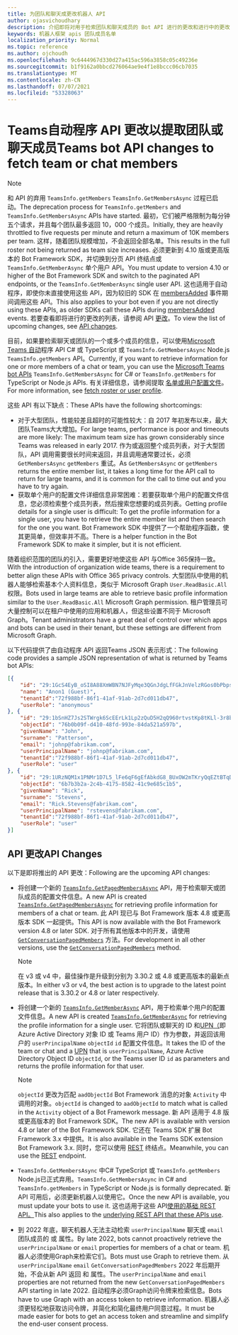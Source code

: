 ```yaml
---
title: 为团队和聊天成更改机器人 API
author: ojasvichoudhary
description: 介绍即将对用于检索团队和聊天成员的 Bot API 进行的更改和进行中的更改
keywords: 机器人框架 apis 团队成员名单
localization_priority: Normal
ms.topic: reference
ms.author: ojchoudh
ms.openlocfilehash: 9c6444967d330d27a415ac596a3858c05c49236e
ms.sourcegitcommit: b1f9162a0bbcd276064ae9e4f1e8bccc06cb7035
ms.translationtype: MT
ms.contentlocale: zh-CN
ms.lasthandoff: 07/07/2021
ms.locfileid: "53328063"
---
```

# <a name="teams-bot-api-changes-to-fetch-team-or-chat-members"></a><span data-ttu-id="0c8a4-104">Teams自动程序 API 更改以提取团队或聊天成员</span><span class="sxs-lookup"><span data-stu-id="0c8a4-104">Teams bot API changes to fetch team or chat members</span></span>

>[!NOTE]
> <span data-ttu-id="0c8a4-105">和 API 的弃用 `TeamsInfo.getMembers` `TeamsInfo.GetMembersAsync` 过程已启动。</span><span class="sxs-lookup"><span data-stu-id="0c8a4-105">The deprecation process for `TeamsInfo.getMembers` and `TeamsInfo.GetMembersAsync` APIs have started.</span></span> <span data-ttu-id="0c8a4-106">最初，它们被严格限制为每分钟五个请求，并且每个团队最多返回 10，000 个成员。</span><span class="sxs-lookup"><span data-stu-id="0c8a4-106">Initially, they are heavily throttled to five requests per minute and return a maximum of 10K members per team.</span></span> <span data-ttu-id="0c8a4-107">这样，随着团队规模增加，不会返回全部名单。</span><span class="sxs-lookup"><span data-stu-id="0c8a4-107">This results in the full roster not being returned as team size increases.</span></span>
> <span data-ttu-id="0c8a4-108">必须更新到 4.10 版或更高版本的 Bot Framework SDK，并切换到分页 API 终结点或 `TeamsInfo.GetMemberAsync` 单个用户 API。</span><span class="sxs-lookup"><span data-stu-id="0c8a4-108">You must update to version 4.10 or higher of the Bot Framework SDK and switch to the paginated API endpoints, or the `TeamsInfo.GetMemberAsync` single user API.</span></span> <span data-ttu-id="0c8a4-109">这也适用于自动程序，即使你未直接使用这些 API，因为较旧的 SDK 在 [membersAdded](../bots/how-to/conversations/subscribe-to-conversation-events.md#team-members-added) 事件期间调用这些 API。</span><span class="sxs-lookup"><span data-stu-id="0c8a4-109">This also applies to your bot even if you are not directly using these APIs, as older SDKs call these APIs during [membersAdded](../bots/how-to/conversations/subscribe-to-conversation-events.md#team-members-added) events.</span></span> <span data-ttu-id="0c8a4-110">若要查看即将进行的更改的列表，请参阅 API [更改](team-chat-member-api-changes.md#api-changes)。</span><span class="sxs-lookup"><span data-stu-id="0c8a4-110">To view the list of upcoming changes, see [API changes](team-chat-member-api-changes.md#api-changes).</span></span>

<span data-ttu-id="0c8a4-111">目前，如果要检索聊天或团队的一个或多个成员的信息，可以使用[Microsoft Teams 自动](/microsoftteams/platform/bots/how-to/get-teams-context?tabs=dotnet#fetch-the-roster-or-user-profile)程序 API C# 或 TypeScript 或 `TeamsInfo.GetMembersAsync` Node.js `TeamsInfo.getMembers` API。</span><span class="sxs-lookup"><span data-stu-id="0c8a4-111">Currently, if you want to retrieve information for one or more members of a chat or team, you can use the [Microsoft Teams bot APIs](/microsoftteams/platform/bots/how-to/get-teams-context?tabs=dotnet#fetch-the-roster-or-user-profile) `TeamsInfo.GetMembersAsync` for C# or `TeamsInfo.getMembers` for TypeScript or Node.js APIs.</span></span> <span data-ttu-id="0c8a4-112">有关详细信息，请参阅提取 [名单或用户配置文件](../bots/how-to/get-teams-context.md#fetch-the-roster-or-user-profile)。</span><span class="sxs-lookup"><span data-stu-id="0c8a4-112">For more information, see [fetch roster or user profile](../bots/how-to/get-teams-context.md#fetch-the-roster-or-user-profile).</span></span>

<span data-ttu-id="0c8a4-113">这些 API 有以下缺点：</span><span class="sxs-lookup"><span data-stu-id="0c8a4-113">These APIs have the following shortcomings:</span></span>

* <span data-ttu-id="0c8a4-114">对于大型团队，性能较差且超时的可能性较大：自 2017 年初发布以来，最大团队Teams大大增加。</span><span class="sxs-lookup"><span data-stu-id="0c8a4-114">For large teams, performance is poor and timeouts are more likely: The maximum team size has grown considerably since Teams was released in early 2017.</span></span> <span data-ttu-id="0c8a4-115">作为或返回整个成员列表，对于大型团队，API 调用需要很长时间来返回，并且调用通常要过长，必须 `GetMembersAsync` `getMembers` 重试。</span><span class="sxs-lookup"><span data-stu-id="0c8a4-115">As `GetMembersAsync` or `getMembers` returns the entire member list, it takes a long time for the API call to return for large teams, and it is common for the call to time out and you have to try again.</span></span>
* <span data-ttu-id="0c8a4-116">获取单个用户的配置文件详细信息非常困难：若要获取单个用户的配置文件信息，您必须检索整个成员列表，然后搜索您想要的成员列表。</span><span class="sxs-lookup"><span data-stu-id="0c8a4-116">Getting profile details for a single user is difficult: To get the profile information for a single user, you have to retrieve the entire member list and then search for the one you want.</span></span> <span data-ttu-id="0c8a4-117">Bot Framework SDK 中提供了一个帮助程序函数，使其更简单，但效率并不高。</span><span class="sxs-lookup"><span data-stu-id="0c8a4-117">There is a helper function in the Bot Framework SDK to make it simpler, but it is not efficient.</span></span>

<span data-ttu-id="0c8a4-118">随着组织范围的团队的引入，需要更好地使这些 API 与Office 365保持一致。</span><span class="sxs-lookup"><span data-stu-id="0c8a4-118">With the introduction of organization wide teams, there is a requirement to better align these APIs with Office 365 privacy controls.</span></span> <span data-ttu-id="0c8a4-119">大型团队中使用的机器人能够检索基本个人资料信息，类似于 Microsoft Graph `User.ReadBasic.All` 权限。</span><span class="sxs-lookup"><span data-stu-id="0c8a4-119">Bots used in large teams are able to retrieve basic profile information similar to the `User.ReadBasic.All` Microsoft Graph permission.</span></span> <span data-ttu-id="0c8a4-120">租户管理员可大量控制可以在租户中使用的应用和机器人，但这些设置不同于 Microsoft Graph。</span><span class="sxs-lookup"><span data-stu-id="0c8a4-120">Tenant administrators have a great deal of control over which apps and bots can be used in their tenant, but these settings are different from Microsoft Graph.</span></span>

<span data-ttu-id="0c8a4-121">以下代码提供了由自动程序 API 返回Teams JSON 表示形式：</span><span class="sxs-lookup"><span data-stu-id="0c8a4-121">The following code provides a sample JSON representation of what is returned by Teams bot APIs:</span></span>

```json
[{
    "id": "29:1GcS4EyB_oSI8A88XmWBN7NJFyMqe3QGnJdgLfFGkJnVelzRGos0bPbpsfJjcbAD22bmKc4GMbrY2g4JDrrA8vM06X1-cHHle4zOE6U4ttcc",
    "name": "Anon1 (Guest)",
    "tenantId":"72f988bf-86f1-41af-91ab-2d7cd011db47",
    "userRole": "anonymous"
}, {
    "id": "29:1bSnHZ7Js2STWrgk6ScEErLk1Lp2zQuD5H2qQ960rtvstKp8tKLl-3r8b6DoW0QxZimuTxk_kupZ1DBMpvIQQUAZL-PNj0EORDvRZXy8kvWk",
    "objectId": "76b0b09f-d410-48fd-993e-84da521a597b",
    "givenName": "John",
    "surname": "Patterson",
    "email": "johnp@fabrikam.com",
    "userPrincipalName": "johnp@fabrikam.com",
    "tenantId":"72f988bf-86f1-41af-91ab-2d7cd011db47",
    "userRole": "user"
}, {
    "id": "29:1URzNQM1x1PNMr1D7L5_lFe6qF6gEfAbkdG8_BUxOW2mTKryQqEZtBTqDt10-MghkzjYDuUj4KG6nvg5lFAyjOLiGJ4jzhb99WrnI7XKriCs",
    "objectId": "6b7b3b2a-2c4b-4175-8582-41c9e685c1b5",
    "givenName": "Rick",
    "surname": "Stevens",
    "email": "Rick.Stevens@fabrikam.com",
    "userPrincipalName": "rstevens@fabrikam.com",
    "tenantId":"72f988bf-86f1-41af-91ab-2d7cd011db47",
    "userRole": "user"
}]
```

## <a name="api-changes"></a><span data-ttu-id="0c8a4-122">API 更改</span><span class="sxs-lookup"><span data-stu-id="0c8a4-122">API Changes</span></span>

<span data-ttu-id="0c8a4-123">以下是即将推出的 API 更改：</span><span class="sxs-lookup"><span data-stu-id="0c8a4-123">Following are the upcoming API changes:</span></span>

* <span data-ttu-id="0c8a4-124">将创建一个新的 [`TeamsInfo.GetPagedMembersAsync`](/microsoftteams/platform/bots/how-to/get-teams-context?tabs=dotnet#fetch-the-roster-or-user-profile) API，用于检索聊天或团队成员的配置文件信息。</span><span class="sxs-lookup"><span data-stu-id="0c8a4-124">A new API is created [`TeamsInfo.GetPagedMembersAsync`](/microsoftteams/platform/bots/how-to/get-teams-context?tabs=dotnet#fetch-the-roster-or-user-profile) for retrieving profile information for members of a chat or team.</span></span> <span data-ttu-id="0c8a4-125">此 API 现已与 Bot Framework 版本 4.8 或更高版本 SDK 一起提供。</span><span class="sxs-lookup"><span data-stu-id="0c8a4-125">This API is now available with the Bot Framework version 4.8 or later SDK.</span></span> <span data-ttu-id="0c8a4-126">对于所有其他版本中的开发，请使用 [`GetConversationPagedMembers`](/dotnet/api/microsoft.bot.connector.conversationsextensions.getconversationpagedmembersasync?view=botbuilder-dotnet-stable&preserve-view=true) 方法。</span><span class="sxs-lookup"><span data-stu-id="0c8a4-126">For development in all other versions, use the [`GetConversationPagedMembers`](/dotnet/api/microsoft.bot.connector.conversationsextensions.getconversationpagedmembersasync?view=botbuilder-dotnet-stable&preserve-view=true) method.</span></span>

    > [!NOTE]
    > <span data-ttu-id="0c8a4-127">在 v3 或 v4 中，最佳操作是升级到分别为 3.30.2 或 4.8 或更高版本的最新点版本。</span><span class="sxs-lookup"><span data-stu-id="0c8a4-127">In either v3 or v4, the best action is to upgrade to the latest point release that is 3.30.2 or 4.8 or later respectively.</span></span>

* <span data-ttu-id="0c8a4-128">将创建一个新的 [`TeamsInfo.GetMemberAsync`](/microsoftteams/platform/bots/how-to/get-teams-context?tabs=dotnet#get-single-member-details) API，用于检索单个用户的配置文件信息。</span><span class="sxs-lookup"><span data-stu-id="0c8a4-128">A new API is created [`TeamsInfo.GetMemberAsync`](/microsoftteams/platform/bots/how-to/get-teams-context?tabs=dotnet#get-single-member-details) for retrieving the profile information for a single user.</span></span> <span data-ttu-id="0c8a4-129">它将团队或聊天的 ID 和[UPN（](/windows/win32/ad/naming-properties#userprincipalname)即 Azure Active Directory 对象 ID 或 Teams 用户 ID）作为参数，并返回该用户的 `userPrincipalName` `objectId` `id` 配置文件信息。</span><span class="sxs-lookup"><span data-stu-id="0c8a4-129">It takes the ID of the team or chat and a [UPN](/windows/win32/ad/naming-properties#userprincipalname) that is `userPrincipalName`, Azure Active Directory Object ID `objectId`, or the Teams user ID `id` as parameters and returns the profile information for that user.</span></span>

    > [!NOTE]
    > <span data-ttu-id="0c8a4-130">`objectId` 更改为匹配 `aadObjectId` Bot Framework 消息的对象 `Activity` 中调用的对象。</span><span class="sxs-lookup"><span data-stu-id="0c8a4-130">`objectId` is changed to `aadObjectId` to match what is called in the `Activity` object of a Bot Framework message.</span></span> <span data-ttu-id="0c8a4-131">新 API 适用于 4.8 版或更高版本的 Bot Framework SDK。</span><span class="sxs-lookup"><span data-stu-id="0c8a4-131">The new API is available with version 4.8 or later of the Bot Framework SDK.</span></span> <span data-ttu-id="0c8a4-132">它还在 Teams SDK 扩展 Bot Framework 3.x 中提供。</span><span class="sxs-lookup"><span data-stu-id="0c8a4-132">It is also available in the Teams SDK extension Bot Framework 3.x.</span></span> <span data-ttu-id="0c8a4-133">同时，您可以使用 [REST](/microsoftteams/platform/bots/how-to/get-teams-context?tabs=json#get-single-member-details) 终结点。</span><span class="sxs-lookup"><span data-stu-id="0c8a4-133">Meanwhile, you can use the [REST](/microsoftteams/platform/bots/how-to/get-teams-context?tabs=json#get-single-member-details) endpoint.</span></span>

* <span data-ttu-id="0c8a4-134">`TeamsInfo.GetMembersAsync` 中C# TypeScript 或 `TeamsInfo.getMembers` Node.js已正式弃用。</span><span class="sxs-lookup"><span data-stu-id="0c8a4-134">`TeamsInfo.GetMembersAsync` in C# and `TeamsInfo.getMembers` in TypeScript or Node.js is formally deprecated.</span></span> <span data-ttu-id="0c8a4-135">新 API 可用后，必须更新机器人以使用它。</span><span class="sxs-lookup"><span data-stu-id="0c8a4-135">Once the new API is available, you must update your bots to use it.</span></span> <span data-ttu-id="0c8a4-136">这也适用于这些 API[使用的基础 REST API。](/microsoftteams/platform/bots/how-to/get-teams-context?tabs=json#tabpanel_CeZOj-G++Q_json)</span><span class="sxs-lookup"><span data-stu-id="0c8a4-136">This also applies to the [underlying REST API that these APIs use](/microsoftteams/platform/bots/how-to/get-teams-context?tabs=json#tabpanel_CeZOj-G++Q_json).</span></span>
* <span data-ttu-id="0c8a4-137">到 2022 年底，聊天机器人无法主动检索 `userPrincipalName` 聊天或 `email` 团队成员的 或 属性。</span><span class="sxs-lookup"><span data-stu-id="0c8a4-137">By late 2022, bots cannot proactively retrieve the `userPrincipalName` or `email` properties for members of a chat or team.</span></span> <span data-ttu-id="0c8a4-138">机器人必须使用Graph来检索它们。</span><span class="sxs-lookup"><span data-stu-id="0c8a4-138">Bots must use Graph to retrieve them.</span></span> <span data-ttu-id="0c8a4-139">从 `userPrincipalName` `email` `GetConversationPagedMembers` 2022 年后期开始，不会从新 API 返回 和 属性。</span><span class="sxs-lookup"><span data-stu-id="0c8a4-139">The `userPrincipalName` and `email` properties are not returned from the new `GetConversationPagedMembers` API starting in late 2022.</span></span> <span data-ttu-id="0c8a4-140">自动程序必须Graph访问令牌来检索信息。</span><span class="sxs-lookup"><span data-stu-id="0c8a4-140">Bots have to use Graph with an access token to retrieve information.</span></span> <span data-ttu-id="0c8a4-141">机器人必须更轻松地获取访问令牌，并简化和简化最终用户同意过程。</span><span class="sxs-lookup"><span data-stu-id="0c8a4-141">It must be made easier for bots to get an access token and streamline and simplify the end-user consent process.</span></span>
